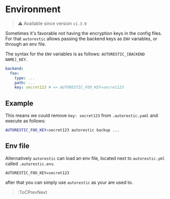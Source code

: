 # Environment

> ⚠ Available since version `v1.3.0`

Sometimes it's favorable not having the encryption keys in the config files.
For that `autorestic` allows passing the backend keys as `ENV` variables, or through an env file.

The syntax for the `ENV` variables is as follows: `AUTORESTIC_[BACKEND NAME]_KEY`.

```yaml | autorestic.yaml
backend:
  foo:
    type: ...
    path: ...
    key: secret123 # => AUTORESTIC_FOO_KEY=secret123
```

## Example

This means we could remove `key: secret123` from `.autorestic.yaml` and execute as follows:

```bash
AUTORESTIC_FOO_KEY=secret123 autorestic backup ...
```

## Env file

Alternatively `autorestic` can load an env file, located next to `autorestic.yml` called `.autorestic.env`.

```| .autorestic.env
AUTORESTIC_FOO_KEY=secret123
```

after that you can simply use `autorestic` as your are used to.

> :ToCPrevNext
